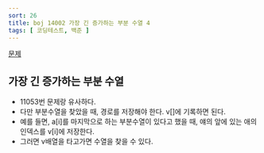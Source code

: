 ```yaml
---
sort: 26
title: boj 14002 가장 긴 증가하는 부분 수열 4
tags: [ 코딩테스트, 백준 ]
---
```


[문제](https://www.acmicpc.net/problem/14002)

## 가장 긴 증가하는 부분 수열

* 11053번 문제랑 유사하다.
* 다만 부분수열을 찾았을 때, 경로를 저장해야 한다. v[]에 기록하면 된다.
* 예를 들면, a[i]를 마지막으로 하는 부분수열이 있다고 했을 때, 얘의 앞에 있는 애의 인덱스를 v[i]에 저장한다.
* 그러면 v배열을 타고가면 수열을 찾을 수 있다.



























